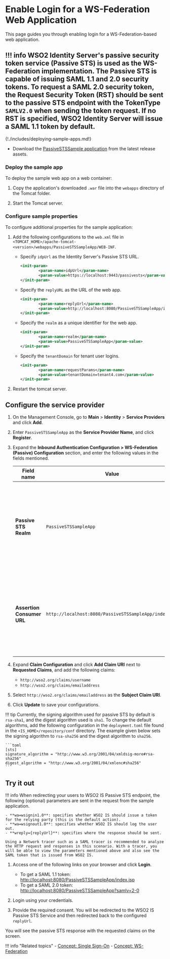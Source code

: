 # Enable Login for a WS-Federation Web Application

This page guides you through enabling login for a WS-Federation-based web application.

!!! info
    WSO2 Identity Server's passive security token service (Passive STS) is used as the WS-Federation implementation.
    The Passive STS is capable of issuing SAML 1.1 and 2.0 security tokens. To request a SAML 2.0 security token, the Request Security Token (RST) should be sent to the passive STS endpoint with the TokenType `SAMLV2.0` when sending the token request. If no RST is specified, WSO2 Identity Server will issue a SAML 1.1 token by default.
---

{!./includes/deploying-sample-apps.md!}

- Download the [PassiveSTSSample application](https://github.com/wso2/samples-is/releases/download/v4.5.1/PassiveSTSSampleApp.war) from the latest release assets.

### Deploy the sample app

To deploy the sample web app on a web container:

1. Copy the application's downloaded `.war` file into the `webapps` directory of the Tomcat folder.

2. Start the Tomcat server.

### Configure sample properties

To configure additional properties for the sample application:

1. Add the following configurations to the `web.xml` file in `<TOMCAT_HOME>/apache-tomcat-<version>/webapps/PassiveSTSSampleApp/WEB-INF`.
    - Specify `idpUrl` as the Identity Server's Passive STS URL.
        ``` xml
        <init-param>
                <param-name>idpUrl</param-name>
                <param-value>https://localhost:9443/passivests</param-value>
        </init-param> 
        ```

    - Specify the `replyURL` as the URL of the web app.
        ``` xml
        <init-param>
                <param-name>replyUrl</param-name>
                <param-value>http://localhost:8080/PassiveSTSSampleApp/index.jsp</param-value>
        </init-param>
        ```

    - Specify the ` realm ` as a unique identifier for the web app.
        ``` xml
        <init-param>
                <param-name>realm</param-name>
                <param-value>PassiveSTSSampleApp</param-value>
        </init-param> 
        ```

    - Specify the ` tenantDomain ` for tenant user logins.
        ``` xml
        <init-param>
                <param-name>requestParams</param-name>
                <param-value>tenantDomain=tenant4.com</param-value>
        </init-param>
        ```

2. Restart the tomcat server.

## Configure the service provider

1. On the Management Console, go to **Main** > **Identity** > **Service Providers** and click **Add**.

2. Enter `PassiveSTSSampleApp` as the **Service Provider Name**, and click **Register**.

3. Expand the **Inbound Authentication Configuration > WS-Federation (Passive) Configuration** section, and enter the following values in the fields mentioned.

    | Field name | Value | Description  |
    |------------|-------|--------------|
    | **Passive STS Realm** | `PassiveSTSSampleApp`  | This should be a unique identifier for the web app. Provide the same realm name given to the web app you are configuring WS-Federation for. |
    | **Assertion Consumer URL**    | `http://localhost:8080/PassiveSTSSampleApp/index.jsp`    | Provide the URL of the web app you are configuring WS-Federation for. This endpoint URL will handle the token response. |

4. Expand **Claim Configuration** and click **Add Claim URI** next to **Requested Claims**, and add the following claims:

    - `http://wso2.org/claims/username`
    - `http://wso2.org/claims/emailaddress`

5. Select `http://wso2.org/claims/emailaddress` as the **Subject Claim URI**.

6. Click **Update** to save your configurations.

!!! tip
    Currently, the signing algorithm used for passive STS by default is `rsa-sha1`, and the digest algorithm used is `sha1`. 
    To change the default algorithms, add the following configuration in the `deployment.toml` file found in the `<IS_HOME>/repository/conf` directory.
    The example given below sets the signing algorithm to `rsa-sha256` and the digest algorithm to `sha256`.

    ```toml
    [sts]
    signature_algorithm = "http://www.w3.org/2001/04/xmldsig-more#rsa-sha256"
    digest_algorithm = "http://www.w3.org/2001/04/xmlenc#sha256"
    ```

## Try it out

!!! info
    When redirecting your users to WSO2 IS Passive STS endpoint, the following (optional) parameters are sent in the request from the sample application.

	- **wa=wsignin1.0**: specifies whether WSO2 IS should issue a token for the relying party (this is the default action).
    - **wa=wsignout1.0**: specifies whether WSO2 IS should log the user out.
    - **wreply={replyUrl}**: specifies where the response should be sent.

	Using a Network tracer such as a SAML tracer is recommended to analyze the HTTP request and responses in this scenario. With a tracer, you will be able to view the parameters mentioned above and also see the SAML token that is issued from WSO2 IS.

1. Access one of the following links on your browser and click **Login**.
    - To get a SAML 1.1 token: <http://localhost:8080/PassiveSTSSampleApp/index.jsp>
    - To get a SAML 2.0 token: <http://localhost:8080/PassiveSTSSampleApp?samlv=2-0>

2. Login using your credentials.

3. Provide the required consent. You will be redirected to the WSO2 IS Passive STS Service and then redirected back to the configured `replyUrl`.

You will see the passive STS response with the requested claims on the screen.

!!! info "Related topics"
    - [Concept: Single Sign-On]({{base_path}}/references/concepts/single-sign-on)
    - [Concept: WS-Federation]({{base_path}}/references/concepts/authentication/intro-ws-federation)